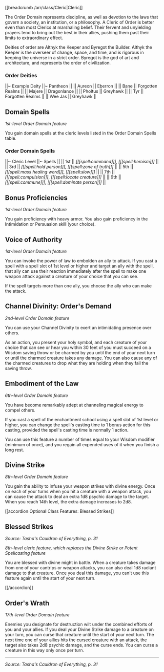 [[breadcrumb /arr/class/Cleric|Cleric]]

The Order Domain represents discipline, as well as devotion to the laws that govern a society, an institution, or a philosophy. A Cleric of Order is better even than most Clerics at marshaling belief. Their fervent and unyielding prayers tend to bring out the best in their allies, pushing them past their limits to extraordinary effect.

Deities of order are Althyk the Keeper and Byregot the Builder. Althyk the Keeper is the overseer of change, space, and time, and is rigorous in keeping the universe in a strict order. Byregot is the god of art and architecture, and represents the order of civilization.

### Order Deities

||~ Example Deity ||~ Pantheon ||
|| Aureon || Eberron ||
|| Bane || Forgotten Realms ||
|| Majere || Dragonlance ||
|| Pholtus || Greyhawk ||
|| Tyr || Forgotten Realms ||
|| Wee Jas || Greyhawk ||

## Domain Spells

_1st-level Order Domain feature_

You gain domain spells at the cleric levels listed in the Order Domain Spells table.

### Order Domain Spells

||~ Cleric Level ||~ Spells ||
|| 1st || _[[[spell:command]]]_, _[[[spell:heroism]]]_ ||
|| 3rd || _[[[spell:hold person]]]_, _[[[spell:zone of truth]]]_ ||
|| 5th || _[[[spell:mass healing word]]]_, _[[[spell:slow]]]_ ||
|| 7th || _[[[spell:compulsion]]]_, _[[[spell:locate creature]]]_ ||
|| 9th || _[[[spell:commune]]]_, _[[[spell:dominate person]]]_ ||

## Bonus Proficiencies

_1st-level Order Domain feature_

You gain proficiency with heavy armor. You also gain proficiency in the Intimidation or Persuasion skill (your choice).

## Voice of Authority

_1st-level Order Domain feature_

You can invoke the power of law to embolden an ally to attack. If you cast a spell with a spell slot of 1st level or higher and target an ally with the spell, that ally can use their reaction immediately after the spell to make one weapon attack against a creature of your choice that you can see.

If the spell targets more than one ally, you choose the ally who can make the attack.

## Channel Divinity: Order's Demand

_2nd-level Order Domain feature_

You can use your Channel Divinity to exert an intimidating presence over others.

As an action, you present your holy symbol, and each creature of your choice that can see or hear you within 30 feet of you must succeed on a Wisdom saving throw or be charmed by you until the end of your next turn or until the charmed creature takes any damage. You can also cause any of the charmed creatures to drop what they are holding when they fail the saving throw.

## Embodiment of the Law

_6th-level Order Domain feature_

You have become remarkably adept at channeling magical energy to compel others.

If you cast a spell of the enchantment school using a spell slot of 1st level or higher, you can change the spell's casting time to 1 bonus action for this casting, provided the spell's casting time is normally 1 action.

You can use this feature a number of times equal to your Wisdom modifier (minimum of once), and you regain all expended uses of it when you finish a long rest.

## Divine Strike

_8th-level Order Domain feature_

You gain the ability to infuse your weapon strikes with divine energy. Once on each of your turns when you hit a creature with a weapon attack, you can cause the attack to deal an extra 1d8 psychic damage to the target. When you reach 14th level, the extra damage increases to 2d8.

[[accordion Optional Class Features: Blessed Strikes]]

## Blessed Strikes

_Source: Tasha's Cauldron of Everything, p. 31_

_8th-level cleric feature, which replaces the Divine Strike or Potent Spellcasting feature_

You are blessed with divine might in battle. When a creature takes damage from one of your cantrips or weapon attacks, you can also deal 1d8 radiant damage to that creature. Once you deal this damage, you can't use this feature again until the start of your next turn.

[[/accordion]]

## Order's Wrath

_17th-level Order Domain feature_

Enemies you designate for destruction wilt under the combined efforts of you and your allies. If you deal your Divine Strike damage to a creature on your turn, you can curse that creature until the start of your next turn. The next time one of your allies hits the cursed creature with an attack, the target also takes 2d8 psychic damage, and the curse ends. You can curse a creature in this way only once per turn.

----

*Source: Tasha's Cauldron of Everything, p. 31*

<script type="module">
    import {init_accordions} from "/static/js/common/utils.js";
    init_accordions();
</script>
